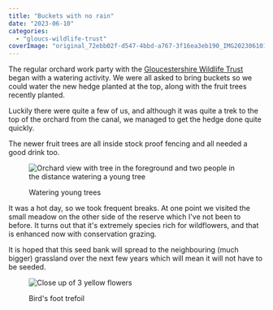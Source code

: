 ```yaml
---
title: "Buckets with no rain"
date: "2023-06-10"
categories: 
  - "gloucs-wildlife-trust"
coverImage: "original_72ebb02f-d547-4bbd-a767-3f16ea3eb190_IMG20230610105154.webp"
---
```


The regular orchard work party with the [Gloucestershire Wildlife Trust](https://www.gloucestershirewildlifetrust.co.uk/volunteer) began with a watering activity. We were all asked to bring buckets so we could water the new hedge planted at the top, along with the fruit trees recently planted.

Luckily there were quite a few of us, and although it was quite a trek to the top of the orchard from the canal, we managed to get the hedge done quite quickly.

The newer fruit trees are all inside stock proof fencing and all needed a good drink too.

<figure>

![Orchard view with tree in the foreground and two people in the distance watering a young tree](images/IMG20230610105617-1024x628.webp)

<figcaption>

Watering young trees

</figcaption>

</figure>

It was a hot day, so we took frequent breaks. At one point we visited the small meadow on the other side of the reserve which I've not been to before. It turns out that it's extremely species rich for wildflowers, and that is enhanced now with conservation grazing.

It is hoped that this seed bank will spread to the neighbouring (much bigger) grassland over the next few years which will mean it will not have to be seeded.

<figure>

![Close up of 3 yellow flowers](images/IMG20230610120704-1024x935.webp)

<figcaption>

Bird's foot trefoil

</figcaption>

</figure>
